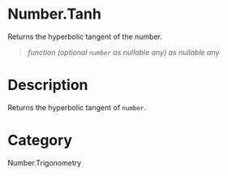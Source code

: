 ﻿# Number.Tanh
Returns the hyperbolic tangent of the number.
> _function (optional <code>number</code> as nullable any) as nullable any_
# Description 
Returns the hyperbolic tangent of <code>number</code>.
# Category 
Number.Trigonometry
